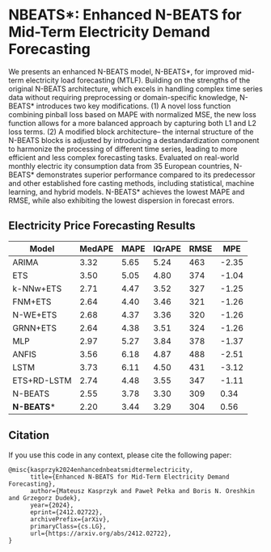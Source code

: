 # NBEATS*: Enhanced N-BEATS for Mid-Term Electricity Demand Forecasting

 We presents an enhanced N-BEATS model, N-BEATS*, for improved
 mid-term electricity load forecasting (MTLF). Building on the strengths of
 the original N-BEATS architecture, which excels in handling complex time
 series data without requiring preprocessing or domain-specific knowledge,
 N-BEATS* introduces two key modifications. (1) A novel loss function
combining pinball loss based on MAPE with normalized MSE, the new loss
 function allows for a more balanced approach by capturing both L1 and L2
 loss terms. (2) A modified block architecture– the internal structure of the
 N-BEATS blocks is adjusted by introducing a destandardization component
 to harmonize the processing of different time series, leading to more efficient
 and less complex forecasting tasks. Evaluated on real-world monthly electric
ity consumption data from 35 European countries, N-BEATS* demonstrates
 superior performance compared to its predecessor and other established fore
casting methods, including statistical, machine learning, and hybrid models.
 N-BEATS* achieves the lowest MAPE and RMSE, while also exhibiting the
 lowest dispersion in forecast errors.


## Electricity Price Forecasting Results

| Model         | MedAPE | MAPE | IQrAPE | RMSE  | MPE   |
|---------------|--------|------|--------|-------|-------|
| ARIMA         | 3.32   | 5.65 | 5.24   | 463   | -2.35 |
| ETS           | 3.50   | 5.05 | 4.80   | 374   | -1.04 |
| k-NNw+ETS     | 2.71   | 4.47 | 3.52   | 327   | -1.25 |
| FNM+ETS       | 2.64   | 4.40 | 3.46   | 321   | -1.26 |
| N-WE+ETS      | 2.68   | 4.37 | 3.36   | 320   | -1.26 |
| GRNN+ETS      | 2.64   | 4.38 | 3.51   | 324   | -1.26 |
| MLP           | 2.97   | 5.27 | 3.84   | 378   | -1.37 |
| ANFIS         | 3.56   | 6.18 | 4.87   | 488   | -2.51 |
| LSTM          | 3.73   | 6.11 | 4.50   | 431   | -3.12 |
| ETS+RD-LSTM   | 2.74   | 4.48 | 3.55   | 347   | -1.11 |
| N-BEATS       | 2.55   | 3.78 | 3.30   | 309   | 0.34  |
| **N-BEATS***  | 2.20   | 3.44 | 3.29   | 304   | 0.56  |
 

## Citation

If you use this code in any context, please cite the following paper:

```
@misc{kasprzyk2024enhancednbeatsmidtermelectricity,
      title={Enhanced N-BEATS for Mid-Term Electricity Demand Forecasting}, 
      author={Mateusz Kasprzyk and Paweł Pełka and Boris N. Oreshkin and Grzegorz Dudek},
      year={2024},
      eprint={2412.02722},
      archivePrefix={arXiv},
      primaryClass={cs.LG},
      url={https://arxiv.org/abs/2412.02722}, 
}
```
